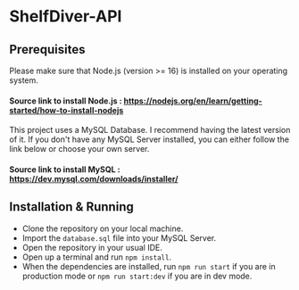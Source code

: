 # ShelfDiver-API

## Prerequisites

Please make sure that Node.js (version >= 16) is installed on your operating system.

#### Source link to install Node.js : https://nodejs.org/en/learn/getting-started/how-to-install-nodejs

This project uses a MySQL Database. I recommend having the latest version of it. If you don't have any MySQL Server installed, you can either follow the link below or choose your own server.

#### Source link to install MySQL : https://dev.mysql.com/downloads/installer/

## Installation & Running

- Clone the repository on your local machine.
- Import the `database.sql` file into your MySQL Server.
- Open the repository in your usual IDE.
- Open up a terminal and run `npm install`.
- When the dependencies are installed, run `npm run start` if you are in production mode or `npm run start:dev` if you are in dev mode.

